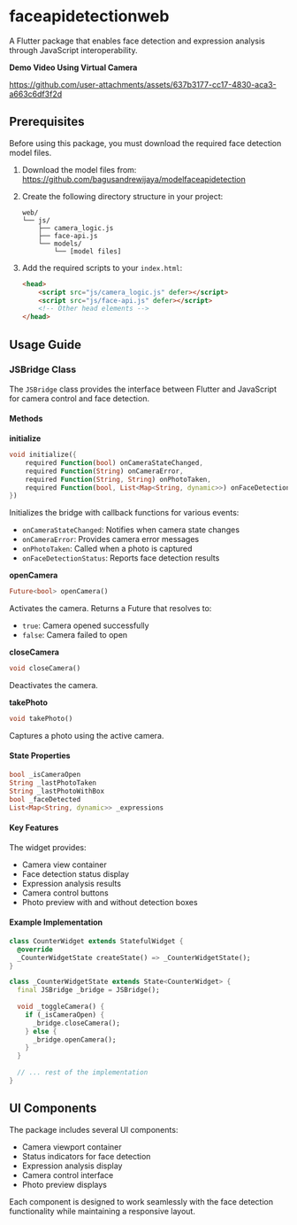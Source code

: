 # faceapidetectionweb

A Flutter package that enables face detection and expression analysis through JavaScript interoperability.

**Demo Video Using Virtual Camera** 

https://github.com/user-attachments/assets/637b3177-cc17-4830-aca3-a663c6df3f2d



## Prerequisites

Before using this package, you must download the required face detection model files.

1. Download the model files from:
   https://github.com/bagusandrewijaya/modelfaceapidetection

2. Create the following directory structure in your project:
   ```
   web/
   └── js/
       ├── camera_logic.js
       ├── face-api.js
       └── models/
           └── [model files]
   ```

3. Add the required scripts to your `index.html`:
   ```html
   <head>
       <script src="js/camera_logic.js" defer></script>
       <script src="js/face-api.js" defer></script>
       <!-- Other head elements -->
   </head>
   ```

## Usage Guide

### JSBridge Class

The `JSBridge` class provides the interface between Flutter and JavaScript for camera control and face detection.

#### Methods

**initialize**
```dart
void initialize({
    required Function(bool) onCameraStateChanged,
    required Function(String) onCameraError,
    required Function(String, String) onPhotoTaken,
    required Function(bool, List<Map<String, dynamic>>) onFaceDetectionStatus
})
```
Initializes the bridge with callback functions for various events:
- `onCameraStateChanged`: Notifies when camera state changes
- `onCameraError`: Provides camera error messages
- `onPhotoTaken`: Called when a photo is captured
- `onFaceDetectionStatus`: Reports face detection results

**openCamera**
```dart
Future<bool> openCamera()
```
Activates the camera. Returns a Future that resolves to:
- `true`: Camera opened successfully
- `false`: Camera failed to open

**closeCamera**
```dart
void closeCamera()
```
Deactivates the camera.

**takePhoto**
```dart
void takePhoto()
```
Captures a photo using the active camera.

#### State Properties

```dart
bool _isCameraOpen
String _lastPhotoTaken
String _lastPhotoWithBox
bool _faceDetected
List<Map<String, dynamic>> _expressions
```

#### Key Features

The widget provides:
- Camera view container
- Face detection status display
- Expression analysis results
- Camera control buttons
- Photo preview with and without detection boxes

#### Example Implementation

```dart
class CounterWidget extends StatefulWidget {
  @override
  _CounterWidgetState createState() => _CounterWidgetState();
}

class _CounterWidgetState extends State<CounterWidget> {
  final JSBridge _bridge = JSBridge();
  
  void _toggleCamera() {
    if (_isCameraOpen) {
      _bridge.closeCamera();
    } else {
      _bridge.openCamera();
    }
  }
  
  // ... rest of the implementation
}
```

## UI Components

The package includes several UI components:
- Camera viewport container
- Status indicators for face detection
- Expression analysis display
- Camera control interface
- Photo preview displays

Each component is designed to work seamlessly with the face detection functionality while maintaining a responsive layout.